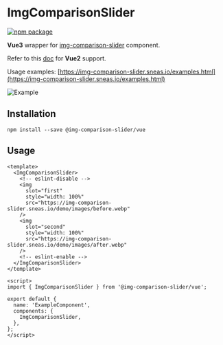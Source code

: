 # ImgComparisonSlider

[![npm package](https://img.shields.io/npm/v/@img-comparison-slider/vue.svg)](https://www.npmjs.com/package/@img-comparison-slider/vue)

**Vue3** wrapper for
[img-comparison-slider](https://github.com/sneas/img-comparison-slider) component.

Refer to this [doc](https://github.com/sneas/img-comparison-slider/blob/master/docs/installation/vue.md) for **Vue2** support.

Usage examples: [https://img-comparison-slider.sneas.io/examples.html](https://img-comparison-slider.sneas.io/examples.html)

![Example](https://raw.githubusercontent.com/sneas/img-comparison-slider/master/docs/example.gif)

## Installation

```
npm install --save @img-comparison-slider/vue
```

## Usage

```vue
<template>
  <ImgComparisonSlider>
    <!-- eslint-disable -->
    <img
      slot="first"
      style="width: 100%"
      src="https://img-comparison-slider.sneas.io/demo/images/before.webp"
    />
    <img
      slot="second"
      style="width: 100%"
      src="https://img-comparison-slider.sneas.io/demo/images/after.webp"
    />
    <!-- eslint-enable -->
  </ImgComparisonSlider>
</template>

<script>
import { ImgComparisonSlider } from '@img-comparison-slider/vue';

export default {
  name: 'ExampleComponent',
  components: {
    ImgComparisonSlider,
  },
};
</script>
```
